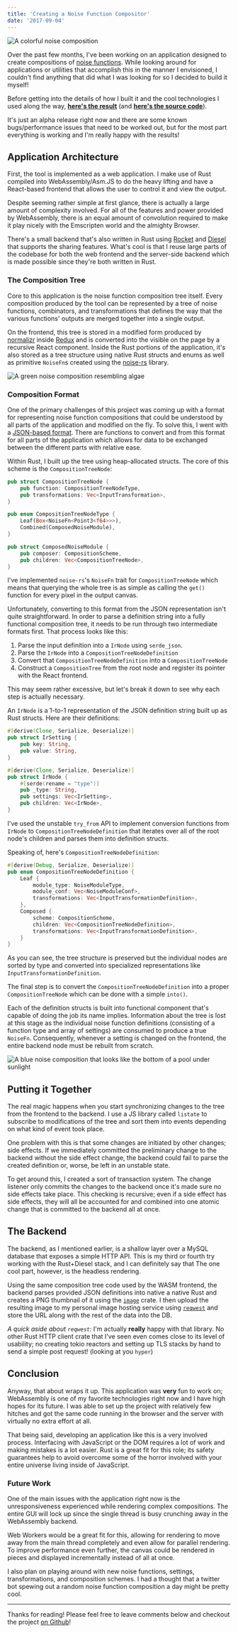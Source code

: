 ```yaml
---
title: 'Creating a Noise Function Compositor'
date: '2017-09-04'
---
```


![A colorful noise composition](../images/blog/noise1.png)

Over the past few months, I've been working on an application designed to create compositions of [noise functions](https://thebookofshaders.com/11/). While looking around for applications or utilities that accomplish this in the manner I envisioned, I couldn't find anything that did what I was looking for so I decided to build it myself!

Before getting into the details of how I built it and the cool technologies I used along the way, **[here's the result](https://noise.ameo.design)** (and **[here's the source code](https://github.com/ameobea/noise-asmjs)**).

It's just an alpha release right now and there are some known bugs/performance issues that need to be worked out, but for the most part everything is working and I'm really happy with the results!

## Application Architecture

First, the tool is implemented as a web application. I make use of Rust compiled into WebAssembly/Asm.JS to do the heavy lifting and have a React-based frontend that allows the user to control it and view the output.

Despite seeming rather simple at first glance, there is actually a large amount of complexity involved. For all of the features and power provided by WebAssembly, there is an equal amount of convolution required to make it play nicely with the Emscripten world and the almighty Browser.

There's a small backend that's also written in Rust using [Rocket](https://rocket.rs/) and [Diesel](https://diesel.rs/) that supports the sharing features. What's cool is that I reuse large parts of the codebase for both the web frontend and the server-side backend which is made possible since they're both written in Rust.

### The Composition Tree

Core to this application is the noise function composition tree itself. Every composition produced by the tool can be represented by a tree of noise functions, combinators, and transformations that defines the way that the various functions' outputs are merged together into a single output.

On the frontend, this tree is stored in a modified form produced by [normalizr](https://github.com/paularmstrong/normalizr) inside [Redux](http://redux.js.org/) and is converted into the visible on the page by a recursive React component. Inside the Rust portions of the application, it's also stored as a tree structure using native Rust structs and enums as well as primitive `NoiseFn`s created using the [noise-rs](https://github.com/brendanzab/noise-rs) library.

![A green noise composition resembling algae](../images/blog/noise2.png)

### Composition Format

One of the primary challenges of this project was coming up with a format for representing noise function compositions that could be understood by all parts of the application and modified on the fly. To solve this, I went with a [JSON-based format](https://ameo.link/u/bin/4mc). There are functions to convert and from this format for all parts of the application which allows for data to be exchanged between the different parts with relative ease.

Within Rust, I built up the tree using heap-allocated structs. The core of this scheme is the `CompositionTreeNode`:

```rust
pub struct CompositionTreeNode {
    pub function: CompositionTreeNodeType,
    pub transformations: Vec<InputTransformation>,
}

pub enum CompositionTreeNodeType {
    Leaf(Box<NoiseFn<Point3<f64>>>),
    Combined(ComposedNoiseModule),
}

pub struct ComposedNoiseModule {
    pub composer: CompositionScheme,
    pub children: Vec<CompositionTreeNode>,
}
```

I've implemented `noise-rs`'s `NoiseFn` trait for `CompositionTreeNode` which means that querying the whole tree is as simple as calling the `get()` function for every pixel in the output canvas.

Unfortunately, converting to this format from the JSON representation isn't quite straightforward. In order to parse a definition string into a fully functional composition tree, it needs to be run through two intermediate formats first. That process looks like this:

1. Parse the input definition into a `IrNode` using `serde_json`.
2. Parse the `IrNode` into a `CompositionTreeNodeDefinition`
3. Convert that `CompositionTreeNodeDefinition` into a `CompositionTreeNode`
4. Construct a `CompositionTree` from the root node and register its pointer with the React frontend.

This may seem rather excessive, but let's break it down to see why each step is actually necessary.

An `IrNode` is a 1-to-1 representation of the JSON definition string built up as Rust structs. Here are their definitions:

```rust
#[derive(Clone, Serialize, Deserialize)]
pub struct IrSetting {
    pub key: String,
    pub value: String,
}

#[derive(Clone, Serialize, Deserialize)]
pub struct IrNode {
    #[serde(rename = "type")]
    pub _type: String,
    pub settings: Vec<IrSetting>,
    pub children: Vec<IrNode>,
}
```

I've used the unstable `try_from` API to implement conversion functions from `IrNode` to `CompositionTreeNodeDefinition` that iterates over all of the root node's children and parses them into definition structs.

Speaking of, here's `CompositionTreeNodeDefinition`:

```rust
#[derive(Debug, Serialize, Deserialize)]
pub enum CompositionTreeNodeDefinition {
    Leaf {
        module_type: NoiseModuleType,
        module_conf: Vec<NoiseModuleConf>,
        transformations: Vec<InputTransformationDefinition>,
    },
    Composed {
        scheme: CompositionScheme,
        children: Vec<CompositionTreeNodeDefinition>,
        transformations: Vec<InputTransformationDefinition>,
    }
}
```

As you can see, the tree structure is preserved but the individual nodes are sorted by type and converted into specialized representations like `InputTransformationDefinition`.

The final step is to convert the `CompositionTreeNodeDefinition` into a proper `CompositionTreeNode` which can be done with a simple `into()`.

Each of the definition structs is built into functional component that's capable of doing the job its name implies. Information about the tree is lost at this stage as the individual noise function definitions (consisting of a function type and array of settings) are consumed to produce a true `NoiseFn`. Consequently, whenever a setting is changed on the frontend, the entire backend node must be rebuilt from scratch.

![A blue noise composition that looks like the bottom of a pool under sunlight](../images/blog/noise3.png)

## Putting it Together

The real magic happens when you start synchronizing changes to the tree from the frontend to the backend. I use a JS library called `listate` to subscribe to modifications of the tree and sort them into events depending on what kind of event took place.

One problem with this is that some changes are initiated by other changes; side effects. If we immediately committed the preliminary change to the backend without the side effect change, the backend could fail to parse the created definition or, worse, be left in an unstable state.

To get around this, I created a sort of transaction system. The change listener only commits the changes to the backend once it's made sure no side effects take place. This checking is recursive; even if a side effect has side effects, they will all be accounted for and combined into one atomic change that is committed to the backend all at once.

## The Backend

The backend, as I mentioned earlier, is a shallow layer over a MySQL database that exposes a simple HTTP API. This is my third or fourth try working with the Rust+Diesel stack, and I can definitely say that The one cool part, however, is the headless rendering.

Using the same composition tree code used by the WASM frontend, the backend parses provided JSON definitions into native a native Rust and creates a PNG thumbnail of it using the [`image`](https://github.com/PistonDevelopers/image) crate. I then upload the resulting image to my personal image hosting service using [`reqwest`](https://github.com/seanmonstar/reqwest) and store the URL along with the rest of the data into the DB.

_A quick aside about `reqwest`:_ I'm actually **really** happy with that library. No other Rust HTTP client crate that I've seen even comes close to its level of usability; no creating tokio reactors and setting up TLS stacks by hand to send a simple post request! (looking at you `hyper`)

## Conclusion

Anyway, that about wraps it up. This application was **very** fun to work on; WebAssembly is one of my favorite technologies right now and I have high hopes for its future. I was able to set up the project with relatively few hitches and got the same code running in the browser and the server with virtually no extra effort at all.

That being said, developing an application like this is a very involved process. Interfacing with JavaScript or the DOM requires a lot of work and making mistakes is a lot easier. Rust is a great fit for this role; its safety guarantees help to avoid overcome some of the horror involved with your entire universe living inside of JavaScript.

### Future Work

One of the main issues with the application right now is the unresponsiveness experienced while rendering complex compositions. The entire GUI will lock up since the single thread is busy crunching away in the WebAssembly backend.

Web Workers would be a great fit for this, allowing for rendering to move away from the main thread completely and even allow for parallel rendering. To improve performance even further, the canvas could be rendered in pieces and displayed incrementally instead of all at once.

I also plan on playing around with new noise functions, settings, transformations, and composition schemes. I had a thought that a twitter bot spewing out a random noise function composition a day might be pretty cool.

---

Thanks for reading! Please feel free to leave comments below and checkout the project [on Github](https://github.com/ameobea/noise-asmjs)!
